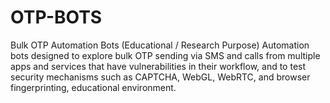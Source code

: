 # OTP-BOTS
Bulk OTP Automation Bots (Educational / Research Purpose) Automation bots designed to explore bulk OTP sending via SMS and calls from multiple apps and services that have vulnerabilities in their workflow, and to test security mechanisms such as CAPTCHA, WebGL, WebRTC, and browser fingerprinting, educational environment.
